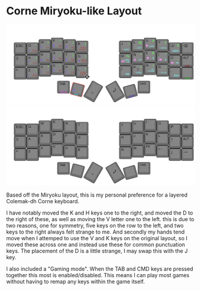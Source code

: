 # Corne Miryoku-like Layout

![Screenshot](layout.png)
![Screenshot](gaming.png)

Based off the Miryoku layout, this is my personal preference for a layered Colemak-dh Corne keyboard.

I have notably moved the K and H keys one to the right, and moved the D to the right of these, as well as moving the V letter one to the left. this is due to two reasons, one for symmetry, five keys on the row to the left, and two keys to the right always felt strange to me. And secondly my hands tend move when I attemped to use the V and K keys on the original layout, so I moved these across one and instead use these for common punctuation keys. The placement of the D is a little strange, I may swap this with the J key.

I also included a "Gaming mode". When the TAB and CMD keys are pressed together this most is enabled/disabled. This means I can play most games without having to remap any keys within the game itself.

[keymap-editor]:https://github.com/nickcoutsos/keymap-editor
[keymap-layout-tools]:https://nickcoutsos.github.io/keymap-layout-tools/
[`config/corne.keymap`]:config/corne.keymap
[`config/corne.json`]:config/corne.json
[template]:https://github.com/nickcoutsos/keymap-editor-demo-crkbd/generate
